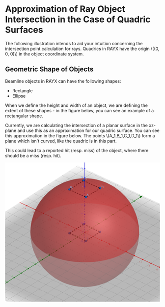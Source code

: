 # Approximation of Ray Object Intersection in the Case of Quadric Surfaces

The following illustration intends to aid your intuition concerning the intersection point calculation for rays. Quadrics in RAYX have the origin \\((0, 0, 0)\\) in the object coordinate system. 

## Geometric Shape of Objects

Beamline objects in RAYX can have the following shapes:

- Rectangle
- Ellipse

When we define the height and width of an object, we are defining the extent of these shapes - in the figure below, you can see an example of a rectangular shape.

Currently, we are calculating the intersection of a planar surface in the xz-plane and use this as an approximation for our quadric surface. You can see this approximation in the figure below. The points \\(A_1,B_1,C_1,D_1\\) form a plane which isn't curved, like the quadric is in this part.

This could lead to a reported hit (resp. miss) of the object, where there should be a miss (resp. hit).


![image](/docs/src/res/wastebox.png)
